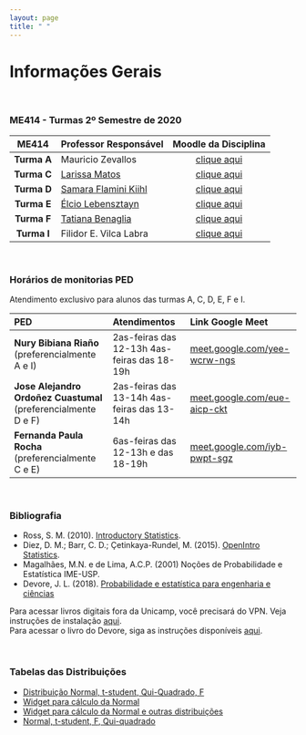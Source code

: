 ```yaml
---
layout: page
title: " "
---
```


# Informações Gerais

<br/>

### ME414 - Turmas 2º Semestre de 2020

| ME414        | Professor Responsável        |  Moodle da Disciplina |  
|:----------------:|:-------------------------------------|:-----------------------------:|
| **Turma A**       | Mauricio Zevallos                  |  [clique aqui](https://moodle.ggte.unicamp.br/enrol/index.php?id=8334) |
| **Turma C**      | [Larissa Matos](https://larissamatos.github.io/)  |  [clique aqui](https://moodle.ggte.unicamp.br/enrol/index.php?id=7575) |
| **Turma D**      | [Samara Flamini Kiihl](http://www.ime.unicamp.br/~samara/) |  [clique aqui](https://moodle.ggte.unicamp.br/enrol/index.php?id=7529) |
| **Turma E**      | [Élcio Lebensztayn](http://www.ime.unicamp.br/~lebensztayn/) | [clique aqui](https://moodle.ggte.unicamp.br/enrol/index.php?id=7710) |
| **Turma F**      | [Tatiana Benaglia](http://www.ime.unicamp.br/~tatiana/) | [clique aqui](https://moodle.ggte.unicamp.br/enrol/index.php?id=7566) |
| **Turma I**       | Filidor E. Vilca Labra | [clique aqui](https://moodle.ggte.unicamp.br/enrol/index.php?id=7760) | 

<br />

### Horários de monitorias PED

Atendimento exclusivo para alunos das turmas A, C, D, E, F e I.

| PED    | Atendimentos | Link Google Meet     | 
|:--------|:-----------------|:----------------------------|
| **Nury Bibiana Riaño** (preferencialmente A e I)| 2as-feiras das 12-13h 4as-feiras das 18-19h |  [meet.google.com/yee-wcrw-ngs](meet.google.com/yee-wcrw-ngs) | 
| **Jose Alejandro Ordoñez Cuastumal** (preferencialmente D e F) | 2as-feiras das 13-14h 4as-feiras das 13-14h | [meet.google.com/eue-aicp-ckt](meet.google.com/eue-aicp-ckt) |
| **Fernanda Paula Rocha** (preferencialmente C e E) | 6as-feiras das 12-13h e das 18-19h | [meet.google.com/iyb-pwpt-sgz](meet.google.com/iyb-pwpt-sgz) |


<br />

### Bibliografia

* Ross, S. M. (2010). [Introductory Statistics](http://www.sciencedirect.com/science/book/9780123743886).
* Diez, D. M.; Barr, C. D.; Çetinkaya-Rundel, M. (2015). [OpenIntro Statistics](https://leanpub.com/openintro-statistics).
* Magalhães, M.N. e de Lima, A.C.P. (2001) Noções de Probabilidade e Estatística IME-USP.
* Devore, J. L. (2018). [Probabilidade e estatística para engenharia e ciências](	http://acervus.unicamp.br/index.asp?codigo_sophia=1138563)

Para acessar livros digitais fora da Unicamp, você precisará do VPN. Veja instruções de instalação [aqui](http://www.ccuec.unicamp.br/ccuec/acesso_remoto_vpn). <br />
Para acessar o livro do Devore, siga as instruções disponíveis [aqui](https://www.biblioteca.fea.unicamp.br/sites/biblioteca/files/GuiaDeAcessoAosE-booksCengage.pdf).

<br />

### Tabelas das Distribuições

* [Distribuição Normal, t-student, Qui-Quadrado, F](Tabelas-impressao.pdf)
* [Widget para cálculo da Normal](https://www.wolframalpha.com/widgets/gallery/view.jsp?id=9bd010a31f27d2500aede72eb5852af2)
* [Widget para cálculo da Normal e outras distribuições](https://gallery.shinyapps.io/dist_calc/)
* [Normal, t-student, F, Qui-quadrado](http://www.bertolo.pro.br/FinEst/Estatistica/DistribuicaoProbabilidades2/normal/index.html)
